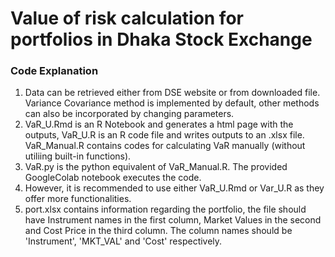# Value of risk calculation for portfolios in Dhaka Stock Exchange 

### Code Explanation
1. Data can be retrieved either from DSE website or from downloaded file. Variance Covariance method is implemented by default, other methods can also be incorporated by changing parameters.
2. VaR_U.Rmd is an R Notebook and generates a html page with the outputs, VaR_U.R is an R code file and writes outputs to an .xlsx file. VaR_Manual.R contains codes for calculating VaR manually (without utiliing built-in functions).
3. VaR.py is the python equivalent of VaR_Manual.R. The provided GoogleColab notebook executes the code.
4. However, it is recommended to use either VaR_U.Rmd or Var_U.R as they offer more functionalities.
5. port.xlsx contains information regarding the portfolio, the file should have Instrument names in the first column, Market Values in the second and Cost Price in the third column. The column names should be 'Instrument', 'MKT_VAL' and 'Cost' respectively. 